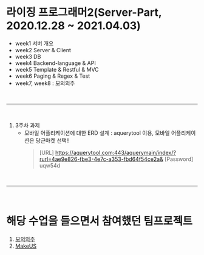 # 라이징 프로그래머2(Server-Part, 2020.12.28 ~ 2021.04.03)
* week1 서버 개요
* week2 Server & Client
* week3 DB
* week4 Backend-language & API
* week5 Template & Restful & MVC
* week6 Paging & Regex & Test
* week7, week8 : 모의외주

<br><hr><br>

1. 3주차 과제
    * 모바일 어플리케이션에 대한 ERD 설계 : aquerytool 이용, 모바일 어플리케이션은 당근마켓 선택!!
        > [URL] https://aquerytool.com:443/aquerymain/index/?rurl=4ae9e826-fbe3-4e7c-a353-fbd64f54ce2a&
        > [Password] uqw54d

<br><hr><br>

# 해당 수업을 들으면서 참여했던 팀프로젝트
1. [모의외주](https://shine94.tistory.com/256?category=929803)
2. [MakeUS](https://shine94.tistory.com/264?category=941564)
